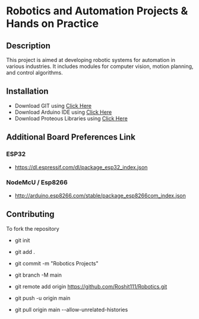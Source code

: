 # Robotics and Automation Projects & Hands on Practice

## Description
This project is aimed at developing robotic systems for automation in various industries. It includes modules for computer vision, motion planning, and control algorithms.

## Installation
- Download GIT using <a href="https://github.com/git-for-windows/git/releases/download/v2.44.0.windows.1/Git-2.44.0-64-bit.exe"> Click Here </a> 
- Download Arduino IDE using <a href="https://downloads.arduino.cc/arduino-ide/arduino-ide_2.3.2_Windows_64bit.msi" > Click Here</a>
- Download Proteous Libraries using <a href="https://drive.google.com/drive/folders/1E-XlejOY1QVo3-HWG6nL7LIwKlnkle3p?usp=drive_link" > Click Here </a>

## Additional Board Preferences Link
### ESP32
- https://dl.espressif.com/dl/package_esp32_index.json
### NodeMcU / Esp8266 
- http://arduino.esp8266.com/stable/package_esp8266com_index.json

## Contributing
To fork the repository
- git init
- git add .
- git commit -m "Robotics Projects"
- git branch -M main
- git remote add origin https://github.com/Roshit111/Robotics.git
- git push -u origin main

- git pull origin main --allow-unrelated-histories
